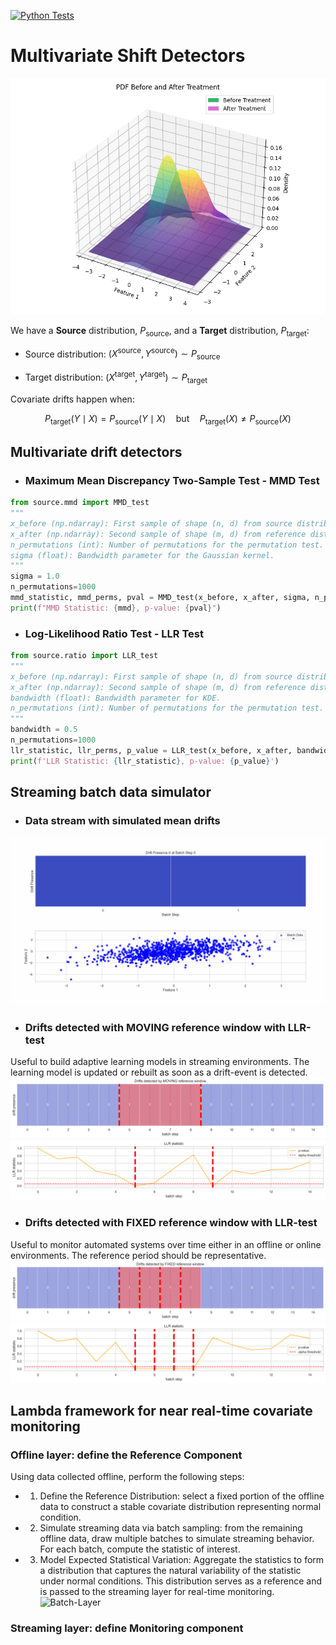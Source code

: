 [![Python Tests](https://github.com/giobbu/covariate-shift/actions/workflows/python-tests.yml/badge.svg)](https://github.com/giobbu/covariate-shift/actions/workflows/python-tests.yml)



# Multivariate Shift Detectors

![Covariate Shift](notebooks/imgs/mmd_pdf_drift_overlap.png?raw=true)


We have a **Source** distribution, $P_{\text{source}}$, and a **Target** distribution, $P_{\text{target}}$:

* Source distribution: $(X^{\text{source}}, Y^{\text{source}}) ∼ P_{\text{source}}$

* Target distribution: $(X^{\text{target}}, Y^{\text{target}}) ∼ P_{\text{target}}$

Covariate drifts happen when:

  $$P_{\text{target}}(Y \mid X) = P_{\text{source}}(Y \mid X) \quad \text{but} \quad P_{\text{target}}(X) \ne P_{\text{source}}(X)$$


## Multivariate drift detectors

* ### Maximum Mean Discrepancy Two-Sample Test - MMD Test 

```python
from source.mmd import MMD_test
"""
x_before (np.ndarray): First sample of shape (n, d) from source distribution.
x_after (np.ndarray): Second sample of shape (m, d) from reference distribution.
n_permutations (int): Number of permutations for the permutation test.
sigma (float): Bandwidth parameter for the Gaussian kernel.
"""
sigma = 1.0
n_permutations=1000
mmd_statistic, mmd_perms, pval = MMD_test(x_before, x_after, sigma, n_permutations=n_permutations)
print(f"MMD Statistic: {mmd}, p-value: {pval}")
```

* ### Log-Likelihood Ratio Test - LLR Test

```python
from source.ratio import LLR_test
"""
x_before (np.ndarray): First sample of shape (n, d) from source distribution.
x_after (np.ndarray): Second sample of shape (m, d) from reference distribution.
bandwidth (float): Bandwidth parameter for KDE.
n_permutations (int): Number of permutations for the permutation test. Default is 1000.
"""
bandwidth = 0.5
n_permutations=1000
llr_statistic, llr_perms, p_value = LLR_test(x_before, x_after, bandwidth=bandwidth, n_permutations=n_permutations)
print(f'LLR Statistic: {llr_statistic}, p-value: {p_value}')
```

## Streaming batch data simulator
* ### Data stream with simulated mean drifts
![Batch Streaming Animation](imgs/monitoring.gif?raw=true)

* ### Drifts detected with MOVING reference window with LLR-test
Useful to build adaptive learning models in streaming environments. The learning model is updated or rebuilt as soon as a drift-event is detected.
![Moving Window](imgs/drift_detection_moving_reference_window.png?raw=true)
![P-Value Moving Window](imgs/moving_window_llr_statistic.png?raw=true)

* ### Drifts detected with FIXED reference window with LLR-test
Useful to monitor automated systems over time either in an offline or online environments. The reference period should be representative.
![Fixed Window](imgs/drift_detection_fixed_reference_window.png?raw=true)
![P-Value Fixed Window](imgs/fixed_window_llr_statistic.png?raw=true)


## Lambda framework for near real-time covariate monitoring
### Offline layer: define the **Reference Component**
Using data collected offline, perform the following steps:
* 1. Define the Reference Distribution: select a fixed portion of the offline data to construct a stable covariate distribution representing normal condition.
* 2. Simulate streaming data via batch sampling: from the remaining offline data, draw multiple batches to simulate streaming behavior. For each batch, compute the statistic of interest.
* 3. Model Expected Statistical Variation: Aggregate the statistics to form a distribution that captures the natural variability of the statistic under normal conditions. This distribution serves as a reference and is passed to the streaming layer for real-time monitoring.
![Batch-Layer](imgs/lambda_batch.gif?raw=true)
### Streaming layer: define **Monitoring component**
